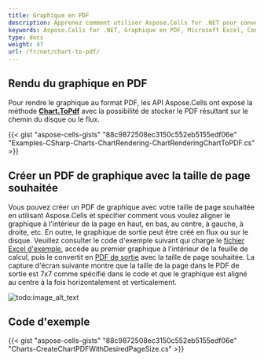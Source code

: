 ```yaml
---
title: Graphique en PDF 
description: Apprenez comment utiliser Aspose.Cells for .NET pour convertir un graphique en document PDF. Notre guide vous montrera comment exporter un graphique depuis Microsoft Excel et le sauvegarder en tant que PDF pour une distribution et une archivage ultérieurs.
keywords: Aspose.Cells for .NET, Graphique en PDF, Microsoft Excel, Conversion PDF, Exportation, Distribution, Archivage.
type: docs
weight: 47
url: /fr/net/chart-to-pdf/
---
```


## **Rendu du graphique en PDF**

Pour rendre le graphique au format PDF, les API Aspose.Cells ont exposé la méthode [**Chart.ToPdf**](https://reference.aspose.com/cells/net/aspose.cells.charts/chart/methods/topdf/index) avec la possibilité de stocker le PDF résultant sur le chemin du disque ou le flux.

{{< gist "aspose-cells-gists" "88c9872508ec3150c552eb5155edf06e" "Examples-CSharp-Charts-ChartRendering-ChartRenderingChartToPDF.cs" >}}

## **Créer un PDF de graphique avec la taille de page souhaitée**
Vous pouvez créer un PDF de graphique avec votre taille de page souhaitée en utilisant Aspose.Cells et spécifier comment vous voulez aligner le graphique à l'intérieur de la page en haut, en bas, au centre, à gauche, à droite, etc. En outre, le graphique de sortie peut être créé en flux ou sur le disque. Veuillez consulter le code d'exemple suivant qui charge le [fichier Excel d'exemple](64716906.xlsx), accède au premier graphique à l'intérieur de la feuille de calcul, puis le convertit en [PDF de sortie](64716907.pdf) avec la taille de page souhaitée. La capture d'écran suivante montre que la taille de la page dans le PDF de sortie est 7x7 comme spécifié dans le code et que le graphique est aligné au centre à la fois horizontalement et verticalement. 

![todo:image_alt_text](create-chart-pdf-with-desired-page-size_1.png)
## **Code d'exemple**
{{< gist "aspose-cells-gists" "88c9872508ec3150c552eb5155edf06e" "Charts-CreateChartPDFWithDesiredPageSize.cs" >}}

